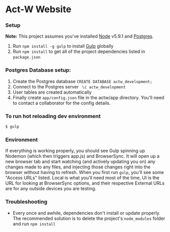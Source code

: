 # Act-W Website

### Setup
**Note:** This project assumes you've installed [Node](https://nodejs.org/en/) v5.9.1 and [Postgres](http://www.postgresql.org/).

1. Run `npm install -g gulp` to install [Gulp](http://gulpjs.com/) globally
2. Run `npm install` to get all of the project dependencies listed in `package.json`
 
### Postgres Database setup:
  1. Create the Postgres database `CREATE DATABASE actw_development;`
  2. Connect to the Postgres server ` \c actw_development`
  3. User tables are created automatically
  4. Finally create `app/config.json` file in the actw/app directory. You'll need to contact a collaborator for the config details.

### To run hot reloading dev environment
```bash
$ gulp
```

### Environment
If everything is working properly, you should see Gulp spinning up Nodemon (which then triggers app.js) and BrowserSync. It will open up a new browser tab and start watching (and actively updating you on) any changes made to any files, and injecting those changes right into the browser without having to refresh. When you first run `gulp`, you'll see some "Access URLs" listed. Local is what you'll need most of the time, UI is the URL for looking at BrowserSync options, and their respective External URLs are for any outside devices you are testing.

### Troubleshooting
- Every once and awhile, dependencies don't install or update properly. The recommended solution is to delete the project's `node_modules` folder and run `npm install`

